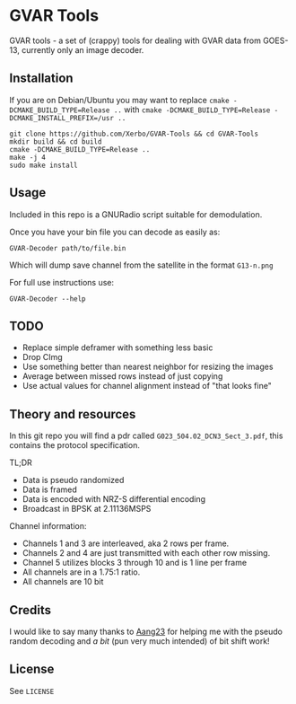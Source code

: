 # GVAR Tools

GVAR tools - a set of (crappy) tools for dealing with GVAR data from GOES-13, currently only an image decoder.

## Installation

If you are on Debian/Ubuntu you may want to replace `cmake -DCMAKE_BUILD_TYPE=Release ..` with `cmake -DCMAKE_BUILD_TYPE=Release -DCMAKE_INSTALL_PREFIX=/usr ..`

```
git clone https://github.com/Xerbo/GVAR-Tools && cd GVAR-Tools
mkdir build && cd build
cmake -DCMAKE_BUILD_TYPE=Release ..
make -j 4
sudo make install
```

## Usage

Included in this repo is a GNURadio script suitable for demodulation.

Once you have your bin file you can decode as easily as:

```
GVAR-Decoder path/to/file.bin
```

Which will dump save channel from the satellite in the format `G13-n.png`

For full use instructions use:

```
GVAR-Decoder --help
```

## TODO

 - Replace simple deframer with something less basic
 - Drop CImg
 - Use something better than nearest neighbor for resizing the images
 - Average between missed rows instead of just copying
 - Use actual values for channel alignment instead of "that looks fine"

## Theory and resources

In this git repo you will find a pdr called `G023_504.02_DCN3_Sect_3.pdf`, this contains the protocol specification.

TL;DR

 - Data is pseudo randomized
 - Data is framed
 - Data is encoded with NRZ-S differential encoding
 - Broadcast in BPSK at 2.11136MSPS

Channel information:

 - Channels 1 and 3 are interleaved, aka 2 rows per frame.
 - Channels 2 and 4 are just transmitted with each other row missing.
 - Channel 5 utilizes blocks 3 through 10 and is 1 line per frame
 - All channels are in a 1.75:1 ratio.
 - All channels are 10 bit

## Credits

I would like to say many thanks to [Aang23](https://github.com/Aang23) for helping me with the pseudo random decoding and *a bit* (pun very much intended) of bit shift work!

## License

See `LICENSE`
